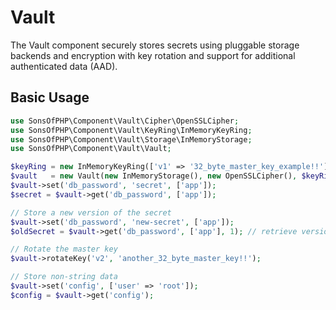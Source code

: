 # Vault

The Vault component securely stores secrets using pluggable storage backends and encryption with key rotation and support for additional authenticated data (AAD).

## Basic Usage

```php
use SonsOfPHP\Component\Vault\Cipher\OpenSSLCipher;
use SonsOfPHP\Component\Vault\KeyRing\InMemoryKeyRing;
use SonsOfPHP\Component\Vault\Storage\InMemoryStorage;
use SonsOfPHP\Component\Vault\Vault;

$keyRing = new InMemoryKeyRing(['v1' => '32_byte_master_key_example!!'], 'v1');
$vault   = new Vault(new InMemoryStorage(), new OpenSSLCipher(), $keyRing);
$vault->set('db_password', 'secret', ['app']);
$secret = $vault->get('db_password', ['app']);

// Store a new version of the secret
$vault->set('db_password', 'new-secret', ['app']);
$oldSecret = $vault->get('db_password', ['app'], 1); // retrieve version 1

// Rotate the master key
$vault->rotateKey('v2', 'another_32_byte_master_key!!');

// Store non-string data
$vault->set('config', ['user' => 'root']);
$config = $vault->get('config');
```
